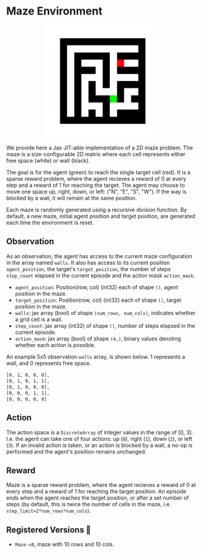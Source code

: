 # Maze Environment

<p align="center">
        <img src="../env_anim/maze.gif" width="300"/>
</p>

We provide here a Jax JIT-able implementation of a 2D maze problem. The maze is a size-configurable 2D matrix where each cell represents either free space (white) or wall (black).

The goal is for the agent (green) to reach the single target cell (red). It is a sparse reward problem, where the agent recieves a reward of 0 at every step and a reward of 1 for reaching the target. The agent may choose to move one space up, right, down, or left: ("N", “E”, "S",  "W"). If the way is blocked by a wall, it will remain at the same position.

Each maze is randomly generated using a recursive division function. By default, a new maze, initial agent position and target position, are generated each time the environment is reset.

## Observation

As an observation, the agent has access to the current maze configuration in the array named `walls`. It also has access to its
current position `agent_position`, the target's `target_position`, the number of steps `step_count` elapsed in the current episode
and the action mask `action_mask`.
- `agent_position`: Position(row, col) (int32) each of shape `()`, agent position in the maze.
- `target_position`: Position(row, col) (int32) each of shape `()`, target position in the maze.
- `walls`: jax array (bool) of shape `(num_rows, num_cols)`, indicates whether a grid cell is a wall.
- `step_count`: jax array (int32) of shape `()`, number of steps elapsed in the current episode.
- `action_mask`: jax array (bool) of shape `(4,)`, binary values denoting whether each action is possible.

An example 5x5 observation `walls` array, is shown below. 1 represents a wall, and 0 represents free space.

```
[0, 1, 0, 0, 0],
[0, 1, 0, 1, 1],
[0, 1, 0, 0, 0],
[0, 0, 0, 1, 1],
[0, 0, 0, 0, 0]
```

## Action
The action space is a `DiscreteArray` of integer values in the range of [0, 3]. I.e. the agent can take one
of four actions: up (`0`), right (`1`), down (`2`), or left (`3`). If an invalid action is taken, or an action is
blocked by a wall, a no-op is performed and the agent's position remains unchanged.

## Reward
Maze is a sparse reward problem, where the agent recieves a reward of 0 at every step and a reward of 1 for reaching the target position.
An episode ends when the agent reaches the target position, or after a set number of steps (by default, this is twice the number of cells
in the maze, i.e. `step_limit=2*num_rows*num_cols`).

## Registered Versions 📖
- `Maze-v0`, maze with 10 rows and 10 cols.
